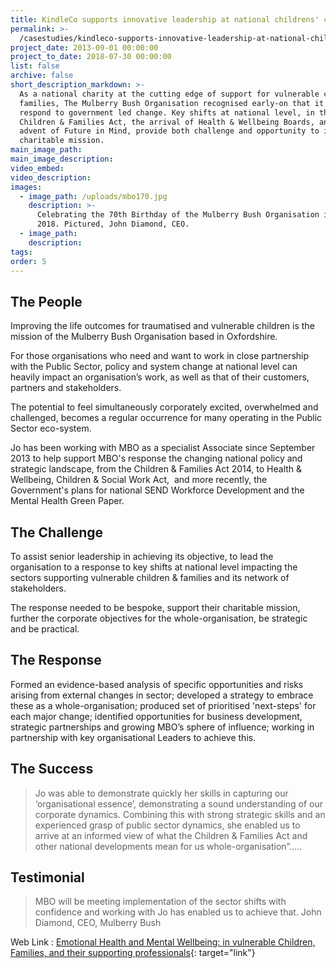```yaml
---
title: KindleCo supports innovative leadership at national childrens' charity
permalink: >-
  /casestudies/kindleco-supports-innovative-leadership-at-national-childrens-charity/
project_date: 2013-09-01 00:00:00
project_to_date: 2018-07-30 00:00:00
list: false
archive: false
short_description_markdown: >-
  As a national charity at the cutting edge of support for vulnerable children &
  families, The Mulberry Bush Organisation recognised early-on that it needed to
  respond to government led change. Key shifts at national level, in the
  Children & Families Act, the arrival of Health & Wellbeing Boards, and the
  advent of Future in Mind, provide both challenge and opportunity to its
  charitable mission.
main_image_path:
main_image_description:
video_embed:
video_description:
images:
  - image_path: /uploads/mbo170.jpg
    description: >-
      Celebrating the 70th Birthday of the Mulberry Bush Organisation in July
      2018. Pictured, John Diamond, CEO.
  - image_path:
    description:
tags:
order: 5
---
```


## The People

Improving the life outcomes for traumatised and vulnerable children is the mission of the Mulberry Bush Organisation based in Oxfordshire.

For those organisations who need and want to work in close partnership with the Public Sector, policy and system change at national level can heavily impact an organisation’s work, as well as that of their customers, partners and stakeholders.

The potential to feel simultaneously corporately excited, overwhelmed and challenged, becomes a regular occurrence for many operating in the Public Sector eco-system.

Jo has been working with MBO as a specialist Associate since September 2013 to help support MBO's response the changing national policy and strategic landscape, from the Children & Families Act 2014, to Health & Wellbeing, Children & Social Work Act,&nbsp; and more recently, the Government's plans for national SEND Workforce Development and the Mental Health Green Paper.

## The Challenge

To assist senior leadership in achieving its objective, to lead the organisation to a response to key shifts at national level impacting the sectors supporting vulnerable children & families and its network of stakeholders.

The response needed to be bespoke, support their charitable mission, further the corporate objectives for the whole-organisation, be strategic and be practical.

## The Response

Formed an evidence-based analysis of specific opportunities and risks arising from external changes in sector; developed a strategy to embrace these as a whole-organisation; produced set of prioritised 'next-steps' for each major change; identified opportunities for business development, strategic partnerships and growing MBO’s sphere of influence; working in partnership with key organisational Leaders to achieve this.

## The Success

> Jo was able to demonstrate quickly her skills in capturing our ‘organisational essence’, demonstrating a sound understanding of our corporate dynamics. Combining this with strong strategic skills and an experienced grasp of public sector dynamics, she enabled us to arrive at an informed view of what the Children & Families Act and other national developments mean for us whole-organisation”…..

## Testimonial

> MBO will be meeting implementation of the sector shifts with confidence and working with Jo has enabled us to achieve that. John Diamond, CEO, Mulberry Bush

Web Link : [Emotional Health and Mental Wellbeing: in vulnerable Children, Families, and their supporting professionals](http://www.mulberrybush.org.uk/national-centre/){: target="link"}